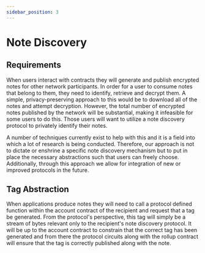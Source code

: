 ```yaml
---
sidebar_position: 3
---
```


# Note Discovery

## Requirements

When users interact with contracts they will generate and publish encrypted notes for other network participants. In order for a user to consume notes that belong to them, they need to identify, retrieve and decrypt them. A simple, privacy-preserving approach to this would be to download all of the notes and attempt decryption. However, the total number of encrypted notes published by the network will be substantial, making it infeasible for some users to do this. Those users will want to utilize a note discovery protocol to privately identify their notes.

A number of techniques currently exist to help with this and it is a field into which a lot of research is being conducted. Therefore, our approach is not to dictate or enshrine a specific note discovery mechanism but to put in place the necessary abstractions such that users can freely choose. Additionally, through this approach we allow for integration of new or improved protocols in the future.

## Tag Abstraction

When applications produce notes they will need to call a protocol defined function within the account contract of the recipient and request that a tag be generated. From the protocol's perspective, this tag will simply be a stream of bytes relevant only to the recipient's note discovery protocol. It will be up to the account contract to constrain that the correct tag has been generated and from there the protocol circuits along with the rollup contract will ensure that the tag is correctly published along with the note.